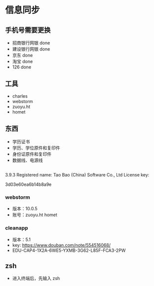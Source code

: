 # 信息同步

## 手机号需要更换
* 招商银行网银 done
* 建设银行网银 done
* 京东 done
* 淘宝 done
* 126 done

## 工具
* charles
* webstorm
* zuoyu.ht
* homet

## 东西
* 学历证书
* 学历、学位原件和复印件
* 身份证原件和复印件
* 数据线、电源线


## 
3.9.3
Registered name:
Tao Bao (China) Software Co., Ltd 
License key:

3d03e60ea6b14b8a9e

### webstorm 
* 版本：10.0.5
* 账号：zuoyu.ht homet

### cleanapp
* 版本：5.1
* key: https://www.douban.com/note/554516068/
* EDU-CAP4-1X2A-6WE5-YXMB-3G62-L85F-FCA3-2PW

## zsh
* 进入终端后，先输入 zsh 

